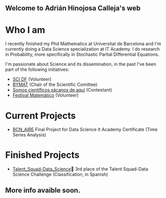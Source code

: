 ## Welcome to Adrián Hinojosa Calleja's web

# Who I am

I recently finished my Phd Mathematics at Universitat de Barcelona and I'm currently doing a Data Science specialization at IT Academy. I do research in Probability, more specifically in Stochastic Partial Differential Equations.

I'm passionate about Science and its dissemination, in the past I've been part of the following initiatives:

- [SCI DF](https://www.linkedin.com/company/scientists-dating-forum) (Volunteer)
- [BYMAT](https://temat.es/monograficos/issue/view/vol-2) (Chair of the Scientific Comittee)
- [Somos científicos sácanos de aquí](https://calcio.somoscientificos.es/profile/adrianhinojosa/) (Contestant)
- [Festival Matemático](http://festival.matem.unam.mx/) (Volunteer) 

# Current Projects
- [BCN_AIRE](https://github.com/hinojosaad/BCN_AIRE) Final Project for Data Science It Academy Certificate (Time Series Analysis)

# Finished Projects
- [Talent_Squad-Data_Science](https://github.com/hinojosaad/Talent_Squad-Data_Science_I):3rd_place_medal: 3rd place of the Talent Squad-Data Science Challenge (Classification, in Spanish)


## More info avaible soon.

<!-- You can use the [editor on GitHub](https://github.com/hinojosaad/hinojosaad.github.io/edit/main/index.md) to maintain and preview the content for your website in Markdown files.

Whenever you commit to this repository, GitHub Pages will run [Jekyll](https://jekyllrb.com/) to rebuild the pages in your site, from the content in your Markdown files.

### Markdown

Markdown is a lightweight and easy-to-use syntax for styling your writing. It includes conventions for

```markdown
Syntax highlighted code block

# Header 1
## Header 2
### Header 3

- Bulleted
- List

1. Numbered
2. List

**Bold** and _Italic_ and `Code` text

[Link](url) and ![Image](src)
```

For more details see [Basic writing and formatting syntax](https://docs.github.com/en/github/writing-on-github/getting-started-with-writing-and-formatting-on-github/basic-writing-and-formatting-syntax).

### Jekyll Themes

Your Pages site will use the layout and styles from the Jekyll theme you have selected in your [repository settings](https://github.com/hinojosaad/hinojosaad.github.io/settings/pages). The name of this theme is saved in the Jekyll `_config.yml` configuration file.

### Support or Contact

Having trouble with Pages? Check out our [documentation](https://docs.github.com/categories/github-pages-basics/) or [contact support](https://support.github.com/contact) and we’ll help you sort it out.-->
